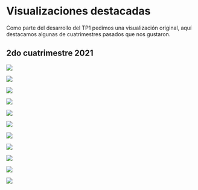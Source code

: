 # Visualizaciones destacadas

Como parte del desarrollo del TP1 pedimos una visualización original, aquí destacamos algunas de cuatrimestres pasados que nos gustaron.

## 2do cuatrimestre 2021

![](/least-github-pages/assets/visus/basura.png "")

![](visus/f1_top_win_ratio.png "")

![](visus/velocidades.png "")

![](visus/videogames_tetris.png "")

![](visus/mario_kart.png "")

![](visus/dota_2.png "")

![](visus/messi.png "")

![](visus/record_messi.png "")

![](visus/river_boca.png "")

![](visus/titulos_1ra_division.png "")

![](visus/turismo.png "")
